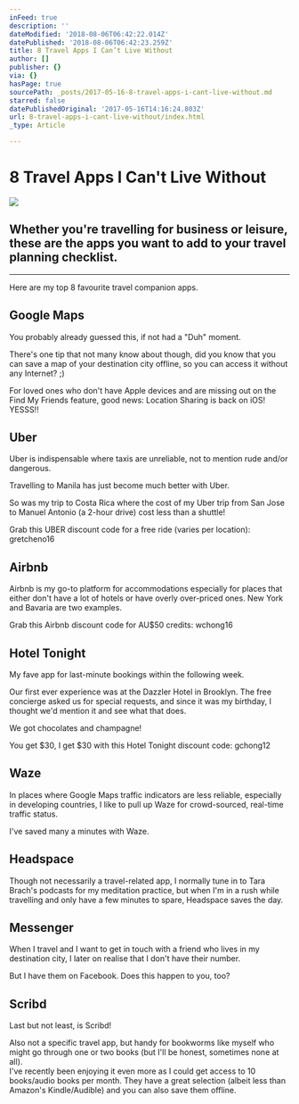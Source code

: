```yaml
---
inFeed: true
description: ''
dateModified: '2018-08-06T06:42:22.014Z'
datePublished: '2018-08-06T06:42:23.259Z'
title: 8 Travel Apps I Can’t Live Without
author: []
publisher: {}
via: {}
hasPage: true
sourcePath: _posts/2017-05-16-8-travel-apps-i-cant-live-without.md
starred: false
datePublishedOriginal: '2017-05-16T14:16:24.803Z'
url: 8-travel-apps-i-cant-live-without/index.html
_type: Article

---
```

# 8 Travel Apps I Can't Live Without
![](https://the-grid-user-content.s3-us-west-2.amazonaws.com/e0c1714c-a338-4504-83fd-0fa7b436c747.png)

## Whether you're travelling for business or leisure, these are the apps you want to add to your travel planning checklist.

---

Here are my top 8 favourite travel companion apps.

## Google Maps

You probably already guessed this, if not had a "Duh" moment.

There's one tip that not many know about though, did you know that you can save a map of your destination city offline, so you can access it without any Internet? ;)

For loved ones who don't have Apple devices and are missing out on the Find My Friends feature, good news: Location Sharing is back on iOS! YESSS!!

## Uber

Uber is indispensable where taxis are unreliable, not to mention rude and/or dangerous.

Travelling to Manila has just become much better with Uber.

So was my trip to Costa Rica where the cost of my Uber trip from San Jose to Manuel Antonio (a 2-hour drive) cost less than a shuttle!

Grab this UBER discount code for a free ride (varies per location): gretcheno16

## Airbnb

Airbnb is my go-to platform for accommodations especially for places that either don't have a lot of hotels or have overly over-priced ones. New York and Bavaria are two examples.

Grab this Airbnb discount code for AU$50 credits: wchong16

## Hotel Tonight

My fave app for last-minute bookings within the following week.

Our first ever experience was at the Dazzler Hotel in Brooklyn. The free concierge asked us for special requests, and since it was my birthday, I thought we'd mention it and see what that does.

We got chocolates and champagne!

You get $30, I get $30 with this Hotel Tonight discount code: gchong12

## Waze

In places where Google Maps traffic indicators are less reliable, especially in developing countries, I like to pull up Waze for crowd-sourced, real-time traffic status.

I've saved many a minutes with Waze.

## Headspace

Though not necessarily a travel-related app, I normally tune in to Tara Brach's podcasts for my meditation practice, but when I'm in a rush while travelling and only have a few minutes to spare, Headspace saves the day.

## Messenger

When I travel and I want to get in touch with a friend who lives in my destination city, I later on realise that I don't have their number.

But I have them on Facebook. Does this happen to you, too?

## Scribd

Last but not least, is Scribd!

Also not a specific travel app, but handy for bookworms like myself who might go through one or two books (but I'll be honest, sometimes none at all).  
I've recently been enjoying it even more as I could get access to 10 books/audio books per month. They have a great selection (albeit less than Amazon's Kindle/Audible) and you can also save them offline.